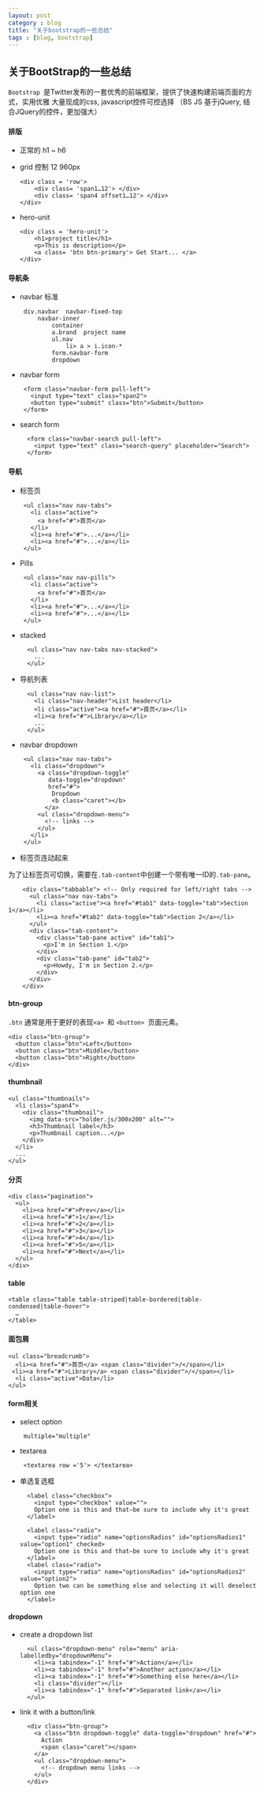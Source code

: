 ```yaml
---
layout: post
category : blog
title: "关于bootstrap的一些总结"
tags : [blog, bootstrap]
---
```



##  关于BootStrap的一些总结   

`Bootstrap `是Twitter发布的一套优秀的前端框架，提供了快速构建前端页面的方式，实用优雅
大量现成的css, javascript控件可控选择 （BS JS 基于jQuery, 结合JQuery的控件，更加强大）


#### 排版 

+ 正常的 h1 ~ h6 
+ grid 控制  12  960px
   
      <div class = 'row'>
          <div class= 'span1…12'> </div>
          <div class= 'span4 offset1…12'> </div>
      </div>
      
+ hero-unit 

      <div class = 'hero-unit'>
          <h1>project title</h1>
          <p>This is description</p>
          <a class= 'btn btn-primary'> Get Start... </a>
      </div>
      
      
      
#### 导航条

+  navbar 标准

        div.navbar  navbar-fixed-top
            navbar-inner 
                container
                a.brand  project name
                ul.nav 
                    li> a > i.icon-*  
                form.navbar-form 
                dropdown 
+  navbar form 

        <form class="navbar-form pull-left">
          <input type="text" class="span2">
          <button type="submit" class="btn">Submit</button>
        </form>
        
+ search form 

        <form class="navbar-search pull-left">
          <input type="text" class="search-query" placeholder="Search">
        </form>
        
#### 导航

+  标签页 

        <ul class="nav nav-tabs">
          <li class="active">
            <a href="#">首页</a>
          </li>
          <li><a href="#">...</a></li>
          <li><a href="#">...</a></li>
        </ul>    
        
+  Pills 

        <ul class="nav nav-pills">
          <li class="active">
            <a href="#">首页</a>
          </li>
          <li><a href="#">...</a></li>
          <li><a href="#">...</a></li>
        </ul>
+ stacked 

        <ul class="nav nav-tabs nav-stacked">
          ...
        </ul>      
          
+ 导航列表

        <ul class="nav nav-list">
          <li class="nav-header">List header</li>
          <li class="active"><a href="#">首页</a></li>
          <li><a href="#">Library</a></li>
          ...
        </ul>   

+  navbar dropdown 

        <ul class="nav nav-tabs">
          <li class="dropdown">
            <a class="dropdown-toggle"
               data-toggle="dropdown"
               href="#">
                Dropdown
                <b class="caret"></b>
              </a>
            <ul class="dropdown-menu">
              <!-- links -->
            </ul>
          </li>
        </ul>
+ 标签页连动起来

为了让标签页可切换，需要在`.tab-content`中创建一个带有唯一ID的`.tab-pane`。

        <div class="tabbable"> <!-- Only required for left/right tabs -->
          <ul class="nav nav-tabs">
            <li class="active"><a href="#tab1" data-toggle="tab">Section 1</a></li>
            <li><a href="#tab2" data-toggle="tab">Section 2</a></li>
          </ul>
          <div class="tab-content">
            <div class="tab-pane active" id="tab1">
              <p>I'm in Section 1.</p>
            </div>
            <div class="tab-pane" id="tab2">
              <p>Howdy, I'm in Section 2.</p>
            </div>
          </div>
        </div>
             
#### btn-group 

`.btn` 通常是用于更好的表现`<a> `和 `<button> `页面元素。

    <div class="btn-group">
      <button class="btn">Left</button>
      <button class="btn">Middle</button>
      <button class="btn">Right</button>
    </div>
    
#### thumbnail 

    <ul class="thumbnails">
      <li class="span4">
        <div class="thumbnail">
          <img data-src="holder.js/300x200" alt="">
          <h3>Thumbnail label</h3>
          <p>Thumbnail caption...</p>
        </div>
      </li>
      ...
    </ul>

#### 分页

    <div class="pagination">
      <ul>
        <li><a href="#">Prev</a></li>
        <li><a href="#">1</a></li>
        <li><a href="#">2</a></li>
        <li><a href="#">3</a></li>
        <li><a href="#">4</a></li>
        <li><a href="#">5</a></li>
        <li><a href="#">Next</a></li>
      </ul>
    </div>

#### table

    <table class="table table-striped|table-bordered|table-condensed|table-hover">
      …
    </table>

#### 面包屑

    <ul class="breadcrumb">
      <li><a href="#">首页</a> <span class="divider">/</span></li>
     <li><a href="#">Library</a> <span class="divider">/</span></li>
      <li class="active">Data</li>
    </ul>

#### form相关

+  select option 

        multiple="multiple"
       
+  textarea
 
        <textarea row ='5'> </textarea>
+ 单选复选框

        <label class="checkbox">
          <input type="checkbox" value="">
          Option one is this and that—be sure to include why it's great
        </label>
 
        <label class="radio">
          <input type="radio" name="optionsRadios" id="optionsRadios1"         value="option1" checked>
          Option one is this and that—be sure to include why it's great
        </label>
        <label class="radio">
          <input type="radio" name="optionsRadios" id="optionsRadios2" value="option2">
          Option two can be something else and selecting it will deselect option one
        </label>        
        
#### dropdown

+ create a dropdown list   


        <ul class="dropdown-menu" role="menu" aria-labelledby="dropdownMenu">
          <li><a tabindex="-1" href="#">Action</a></li>
          <li><a tabindex="-1" href="#">Another action</a></li>
          <li><a tabindex="-1" href="#">Something else here</a></li>
          <li class="divider"></li>
          <li><a tabindex="-1" href="#">Separated link</a></li>
        </ul>
        
+ link it with a button/link 

        <div class="btn-group">
          <a class="btn dropdown-toggle" data-toggle="dropdown" href="#">
            Action
            <span class="caret"></span>
          </a>
          <ul class="dropdown-menu">
            <!-- dropdown menu links -->
          </ul>
        </div>